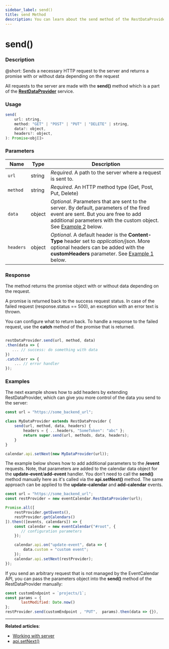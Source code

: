 ```yaml
---
sidebar_label: send()
title: send Method
description: You can learn about the send method of the RestDataProvider in the documentation of the DHTMLX JavaScript Event Calendar library. Browse developer guides and API reference, try out code examples and live demos, and download a free 30-day evaluation version of DHTMLX Event Calendar.
---
```


# send()

### Description

@short: Sends a necessary HTTP request to the server and returns a promise with or without data depending on the request 

All requests to the server are made with the **send()** method which is a part of the [**RestDataProvider**](guides/working_with_server.md/#restdataprovider) service.


### Usage

~~~js
send(
    url: string,
    method: "GET" | "POST" | "PUT" | "DELETE" | string,
    data?: object,
    headers?: object,
): Promise<obj[]>
~~~

### Parameters


| Name       | Type        | Description |
| ----------- | ----------- | ----------- |
| `url`         |  string     | *Required*. A path to the server where a request is sent to.            |
| `method`            |string             | *Required*. An HTTP method type (Get, Post, Put, Delete)            |
| `data`  | object        | *Optional*. Parameters that are sent to the server. By default, parameters of the fired event are sent.  But you are free to add additional parameters with the custom object. See [Example 2](#examples) below. |
| `headers`  |object       | *Optional*. A default header is the **Content-Type** header set to *application/json*. More optional headers can be added with the **customHeaders** parameter. See [Example 1](#examples) below. |

### Response

The method returns the promise object with or without data depending on the request.

A promise is returned back to the success request status. In case of the failed request (response.status == 500), an exception with an error text is thrown.

You can configure what to return back. To handle a response to the failed request, use the **catch** method of the promise that is returned. 

~~~js

restDataProvider.send(url, method, data)
.then(data => {
   ... // success: do something with data
})
.catch(err => {
    ... // error handler
});

~~~

### Examples

The next example shows how to add headers by extending RestDataProvider, which can give you more control of the data you send to the server: 

~~~jsx title="Example 1"{3-8}
const url = "https://some_backend_url";

class MyDataProvider extends RestDataProvider {
    send(url, method, data, headers) {
        headers = { ...headers, "SomeToken": "abc" };
        return super.send(url, methods, data, headers);
    }
}

calendar.api.setNext(new MyDataProvider(url));
~~~

The example below shows how to add additional parameters to the **/event** requests. Note, that parameters are added to the calendar data object for the **update-event**/**add-event** handler. 
You don't need to call the **send()** method manually here as it's called via the **api.setNext()** method. The same approach can be applied to the **update-calendar** and **add-calendar** events.

~~~jsx title="Example 2"{12-16}
const url = "https://some_backend_url";
const restProvider = new eventCalendar.RestDataProvider(url);

Promise.all([
    restProvider.getEvents(),
    restProvider.getCalendars()
]).then(([events, calendars]) => {
    const calendar = new eventCalendar("#root", {
       // configuration parameters
    });

    calendar.api.on("update-event", data => {
        data.custom = "custom event";
    });
    calendar.api.setNext(restProvider);
});
~~~

If you send an arbitrary request that is not managed by the EventCalendar API, you can pass the parameters object into the **send()** method of the RestDataProvider manually:

~~~jsx title="Example 3"{5}
const customEndpoint = `projects/1`;
const params = {
       lastModified: Date.now()
};
restProvider.send(customEndpoint , "PUT",  params).then(data => {}),
~~~
---

**Related articles**: 
- [Working with server](guides/working_with_server.md)
- [api.setNext()](api/internal/js_eventcalendar_setnext_method.md)